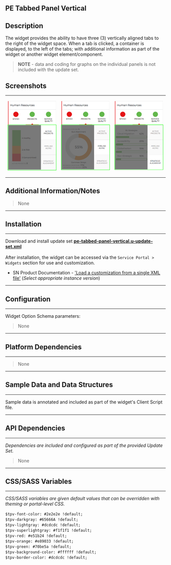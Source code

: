 ## PE Tabbed Panel Vertical 

## Description

The widget provides the ability to have three (3) vertically aligned tabs to the right of the widget space.
When a tab is clicked, a container is displayed, to the left of the tabs; with additional information as part of the widget or another widget element/component.

> **NOTE** - data and coding for graphs on the individual panels is not included with the update set.

## Screenshots
<table><tr style='vertical-align:top'><td>

![](../images/pe-tabbed-panel-vertical-1.png)
</td><td>

![](../images/pe-tabbed-panel-vertical-2.png)
</td><td>

![](../images/pe-tabbed-panel-vertical-3.png)
</td></tr></table>

## Additional Information/Notes 
> None
---
## Installation
---
Download and install update set **[pe-tabbed-panel-vertical.u-update-set.xml](pe-tabbed-panel-vertical.u-update-set.xml)** <br/><br/>
After installation, the widget can be accessed via the `Service Portal > Widgets` section for use and customization.<br/>
* SN Product Documentation - ['Load a customization from a single XML file'](https://docs.servicenow.com/search?q=Load+a+customization+from+a+single+XML+file)   (<i>Select appropriate instance version</i>)
---
## Configuration
---
Widget Option Schema parameters:
> None
---
## Platform Dependencies
---
> None
---
## Sample Data and Data Structures
---
Sample data is annotated and included as part of the widget's Client Script file.

---
## API Dependencies
---
<i>Dependencies are included and configured as part of the provided Update Set.</i>
> None
---
## CSS/SASS Variables
---
_CSS/SASS variables are given default values that can be overridden with theming or portal-level CSS._

`$tpv-font-color: #2e2e2e !default;`<br/>
`$tpv-darkgray: #65666A !default;`<br/>
`$tpv-lightgray: #dcdcdc !default;`<br/>
`$tpv-superlightgray: #f1f1f1 !default;`<br/>
`$tpv-red: #e51b24 !default;`<br/>
`$tpv-orange: #e89033 !default;`<br/>
`$tpv-green: #70be5a !default;`<br/>
`$tpv-background-color: #ffffff !default;`<br/>
`$tpv-border-color: #dcdcdc !default;`<br/>